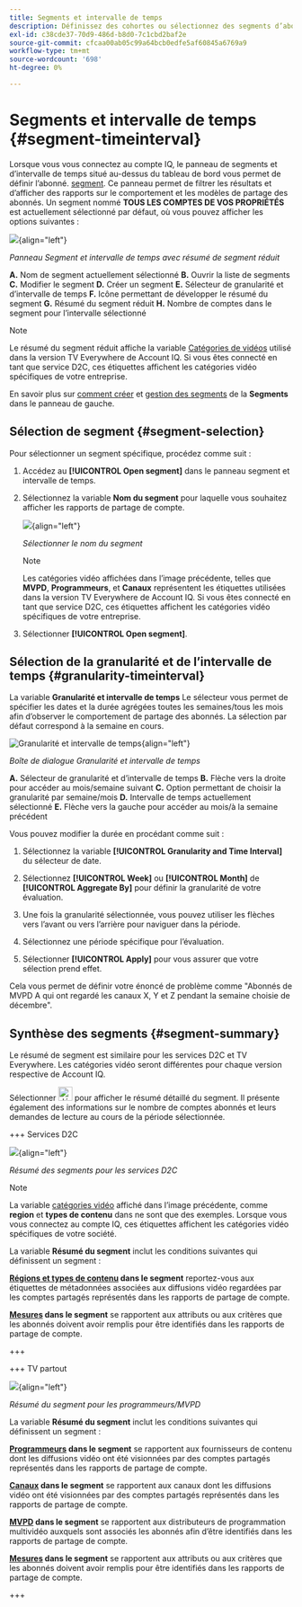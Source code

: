 ```yaml
---
title: Segments et intervalle de temps
description: Définissez des cohortes ou sélectionnez des segments d’abonnés pour évaluer les possibilités et les modèles de partage de compte des visionneuses de canaux afin d’utiliser des outils graphiques et des rapports dans le compte IQ.
exl-id: c38cde37-70d9-486d-b8d0-7c1cbd2baf2e
source-git-commit: cfcaa00ab05c99a64bcb0edfe5af60845a6769a9
workflow-type: tm+mt
source-wordcount: '698'
ht-degree: 0%

---
```



# Segments et intervalle de temps {#segment-timeinterval}

Lorsque vous vous connectez au compte IQ, le panneau de segments et d’intervalle de temps situé au-dessus du tableau de bord vous permet de définir l’abonné. [segment](product-concepts.md#segmet-def). Ce panneau permet de filtrer les résultats et d’afficher des rapports sur le comportement et les modèles de partage des abonnés. Un segment nommé **TOUS LES COMPTES DE VOS PROPRIÉTÉS** est actuellement sélectionné par défaut, où vous pouvez afficher les options suivantes :

![](assets/new-segment-selector-collapsed.png){align="left"}

*Panneau Segment et intervalle de temps avec résumé de segment réduit*

**A.** Nom de segment actuellement sélectionné **B.** Ouvrir la liste de segments **C.** Modifier le segment **D.** Créer un segment **E.** Sélecteur de granularité et d’intervalle de temps **F.** Icône permettant de développer le résumé du segment **G.** Résumé du segment réduit **H.** Nombre de comptes dans le segment pour l’intervalle sélectionné

>[!NOTE]
>
> Le résumé du segment réduit affiche la variable [Catégories de vidéos](product-concepts.md#video-category-def) utilisé dans la version TV Everywhere de Account IQ. Si vous êtes connecté en tant que service D2C, ces étiquettes affichent les catégories vidéo spécifiques de votre entreprise.

En savoir plus sur [comment créer](work-with-segments.md#create-new-segment) et [gestion des segments](work-with-segments.md#manage-segment) de la **Segments** dans le panneau de gauche.

## Sélection de segment {#segment-selection}

Pour sélectionner un segment spécifique, procédez comme suit :

1. Accédez au **[!UICONTROL Open segment]** dans le panneau segment et intervalle de temps.
1. Sélectionnez la variable **Nom du segment** pour laquelle vous souhaitez afficher les rapports de partage de compte.

   ![](assets/open-segment.png){align="left"}

   *Sélectionner le nom du segment*

   >[!NOTE]
   >
   > Les catégories vidéo affichées dans l’image précédente, telles que **MVPD**, **Programmeurs**, et **Canaux** représentent les étiquettes utilisées dans la version TV Everywhere de Account IQ. Si vous êtes connecté en tant que service D2C, ces étiquettes affichent les catégories vidéo spécifiques de votre entreprise.

1. Sélectionner **[!UICONTROL Open segment]**.


## Sélection de la granularité et de l’intervalle de temps {#granularity-timeinterval}

La variable **Granularité et intervalle de temps** Le sélecteur vous permet de spécifier les dates et la durée agrégées toutes les semaines/tous les mois afin d’observer le comportement de partage des abonnés. La sélection par défaut correspond à la semaine en cours.

![Granularité et intervalle de temps](assets/granularity-timeinterval-weekwise.png){align="left"}

*Boîte de dialogue Granularité et intervalle de temps*

**A.** Sélecteur de granularité et d’intervalle de temps **B.** Flèche vers la droite pour accéder au mois/semaine suivant **C.** Option permettant de choisir la granularité par semaine/mois **D.** Intervalle de temps actuellement sélectionné **E.** Flèche vers la gauche pour accéder au mois/à la semaine précédent

Vous pouvez modifier la durée en procédant comme suit :

1. Sélectionnez la variable **[!UICONTROL Granularity and Time Interval]** du sélecteur de date.

1. Sélectionnez **[!UICONTROL Week]** ou **[!UICONTROL Month]** de **[!UICONTROL Aggregate By]** pour définir la granularité de votre évaluation.

1. Une fois la granularité sélectionnée, vous pouvez utiliser les flèches vers l’avant ou vers l’arrière pour naviguer dans la période.

1. Sélectionnez une période spécifique pour l’évaluation.

1. Sélectionner **[!UICONTROL Apply]** pour vous assurer que votre sélection prend effet.

Cela vous permet de définir votre énoncé de problème comme &quot;Abonnés de MVPD A qui ont regardé les canaux X, Y et Z pendant la semaine choisie de décembre&quot;.

## Synthèse des segments {#segment-summary}

Le résumé de segment est similaire pour les services D2C et TV Everywhere. Les catégories vidéo seront différentes pour chaque version respective de Account IQ.

Sélectionner <img alt= "développer le résumé du segment" src="./assets/expand-segment-summary.svg" width="25"> pour afficher le résumé détaillé du segment. Il présente également des informations sur le nombre de comptes abonnés et leurs demandes de lecture au cours de la période sélectionnée.

+++ Services D2C

![](assets/segment-panel-d2c.png){align="left"}

*Résumé des segments pour les services D2C*

>[!NOTE]
>
>La variable [catégories vidéo](product-concepts.md#video-category-def) affiché dans l’image précédente, comme **region** et **types de contenu** dans ne sont que des exemples. Lorsque vous vous connectez au compte IQ, ces étiquettes affichent les catégories vidéo spécifiques de votre société.

La variable **Résumé du segment** inclut les conditions suivantes qui définissent un segment :

**[Régions et types de contenu](product-concepts.md#video-category-def) dans le segment** reportez-vous aux étiquettes de métadonnées associées aux diffusions vidéo regardées par les comptes partagés représentés dans les rapports de partage de compte.

**[Mesures](product-concepts.md#metric) dans le segment** se rapportent aux attributs ou aux critères que les abonnés doivent avoir remplis pour être identifiés dans les rapports de partage de compte.

+++

+++ TV partout

![](assets/segment-panel-programmers-mvpd.png){align="left"}

*Résumé du segment pour les programmeurs/MVPD*

La variable **Résumé du segment** inclut les conditions suivantes qui définissent un segment :

**[Programmeurs](product-concepts.md#programmer-def) dans le segment**  se rapportent aux fournisseurs de contenu dont les diffusions vidéo ont été visionnées par des comptes partagés représentés dans les rapports de partage de compte.

**[Canaux](product-concepts.md#channel-def) dans le segment** se rapportent aux canaux dont les diffusions vidéo ont été visionnées par des comptes partagés représentés dans les rapports de partage de compte.

**[MVPD](product-concepts.md#mvpd-def) dans le segment** se rapportent aux distributeurs de programmation multividéo auxquels sont associés les abonnés afin d’être identifiés dans les rapports de partage de compte.

**[Mesures](product-concepts.md#metric) dans le segment** se rapportent aux attributs ou aux critères que les abonnés doivent avoir remplis pour être identifiés dans les rapports de partage de compte.

+++
